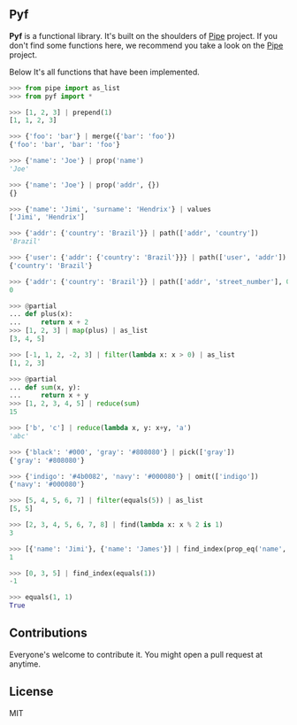 Pyf
---

**Pyf** is a functional library. It's built on the shoulders of [Pipe](https://github.com/JulienPalard/Pipe) project.
If you don't find some functions here, we recommend you take a look on the [Pipe](https://github.com/JulienPalard/Pipe) project.

Below It's all functions that have been implemented.


```python
>>> from pipe import as_list
>>> from pyf import *

>>> [1, 2, 3] | prepend(1)
[1, 1, 2, 3]

>>> {'foo': 'bar'} | merge({'bar': 'foo'})
{'foo': 'bar', 'bar': 'foo'}

>>> {'name': 'Joe'} | prop('name')
'Joe'

>>> {'name': 'Joe'} | prop('addr', {})
{}

>>> {'name': 'Jimi', 'surname': 'Hendrix'} | values
['Jimi', 'Hendrix']

>>> {'addr': {'country': 'Brazil'}} | path(['addr', 'country'])
'Brazil'

>>> {'user': {'addr': {'country': 'Brazil'}}} | path(['user', 'addr'])
{'country': 'Brazil'}

>>> {'addr': {'country': 'Brazil'}} | path(['addr', 'street_number'], 0)
0

>>> @partial
... def plus(x):
...     return x + 2
>>> [1, 2, 3] | map(plus) | as_list
[3, 4, 5]

>>> [-1, 1, 2, -2, 3] | filter(lambda x: x > 0) | as_list
[1, 2, 3]

>>> @partial
... def sum(x, y):
...     return x + y
>>> [1, 2, 3, 4, 5] | reduce(sum)
15

>>> ['b', 'c'] | reduce(lambda x, y: x+y, 'a')
'abc'

>>> {'black': '#000', 'gray': '#808080'} | pick(['gray'])
{'gray': '#808080'}

>>> {'indigo': '#4b0082', 'navy': '#000080'} | omit(['indigo'])
{'navy': '#000080'}

>>> [5, 4, 5, 6, 7] | filter(equals(5)) | as_list
[5, 5]

>>> [2, 3, 4, 5, 6, 7, 8] | find(lambda x: x % 2 is 1)
3

>>> [{'name': 'Jimi'}, {'name': 'James'}] | find_index(prop_eq('name', 'James'))
1

>>> [0, 3, 5] | find_index(equals(1))
-1

>>> equals(1, 1)
True

```

Contributions
-------------

Everyone's welcome to contribute it. You might open a pull request at anytime.

License
-------

MIT
